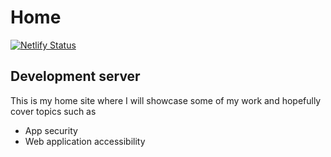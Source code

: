 # Home

[![Netlify Status](https://api.netlify.com/api/v1/badges/b22b9fef-dc15-42e1-961f-feaa2237a8d6/deploy-status)](https://app.netlify.com/sites/frosty-kare-1ab3b1/deploys)
## Development server

This is my home site where I will showcase some of my work and hopefully cover topics such as

* App security
* Web application accessibility
